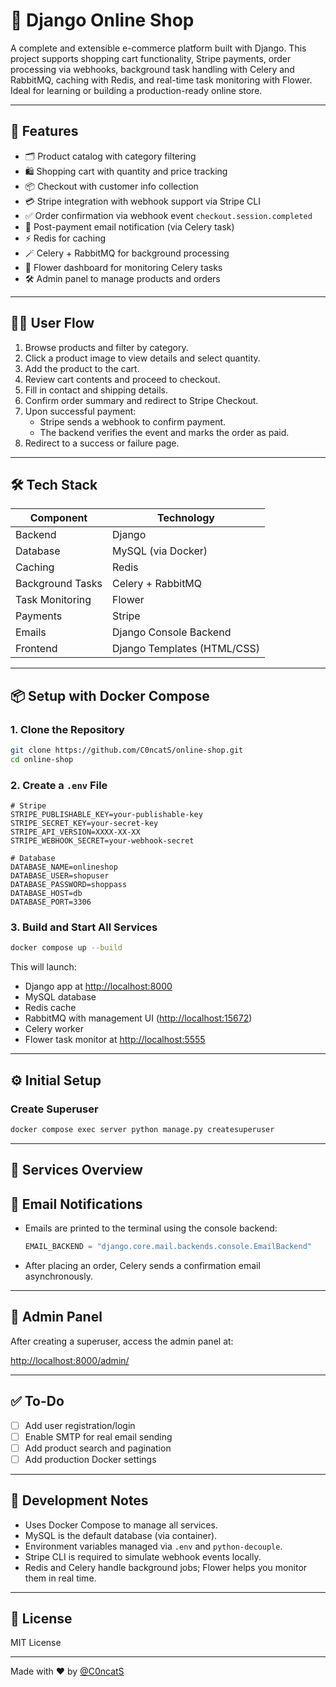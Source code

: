 # 🛒 Django Online Shop

A complete and extensible e-commerce platform built with Django. This project supports shopping cart functionality, Stripe payments, order processing via webhooks, background task handling with Celery and RabbitMQ, caching with Redis, and real-time task monitoring with Flower. Ideal for learning or building a production-ready online store.

---

## 🚀 Features

- 🗂️ Product catalog with category filtering  
- 🛍️ Shopping cart with quantity and price tracking  
- 📦 Checkout with customer info collection  
- 💳 Stripe integration with webhook support via Stripe CLI  
- ✅ Order confirmation via webhook event `checkout.session.completed`  
- 📧 Post-payment email notification (via Celery task)  
- ⚡ Redis for caching  
- 🪄 Celery + RabbitMQ for background processing  
- 🌸 Flower dashboard for monitoring Celery tasks  
- 🛠️ Admin panel to manage products and orders  

---

## 🧑‍💻 User Flow

1. Browse products and filter by category.  
2. Click a product image to view details and select quantity.  
3. Add the product to the cart.  
4. Review cart contents and proceed to checkout.  
5. Fill in contact and shipping details.  
6. Confirm order summary and redirect to Stripe Checkout.  
7. Upon successful payment:  
   - Stripe sends a webhook to confirm payment.  
   - The backend verifies the event and marks the order as paid.  
8. Redirect to a success or failure page.  

---

## 🛠️ Tech Stack

| Component        | Technology         |
|------------------|--------------------|
| Backend          | Django              |
| Database         | MySQL (via Docker)  |
| Caching          | Redis               |
| Background Tasks | Celery + RabbitMQ   |
| Task Monitoring  | Flower              |
| Payments         | Stripe              |
| Emails           | Django Console Backend |
| Frontend         | Django Templates (HTML/CSS) |

---

## 📦 Setup with Docker Compose

### 1. Clone the Repository

```bash
git clone https://github.com/C0ncatS/online-shop.git
cd online-shop
```

### 2. Create a `.env` File

```env
# Stripe
STRIPE_PUBLISHABLE_KEY=your-publishable-key
STRIPE_SECRET_KEY=your-secret-key
STRIPE_API_VERSION=XXXX-XX-XX
STRIPE_WEBHOOK_SECRET=your-webhook-secret

# Database
DATABASE_NAME=onlineshop
DATABASE_USER=shopuser
DATABASE_PASSWORD=shoppass
DATABASE_HOST=db
DATABASE_PORT=3306
```

### 3. Build and Start All Services

```bash
docker compose up --build
```

This will launch:
- Django app at [http://localhost:8000](http://localhost:8000)  
- MySQL database  
- Redis cache  
- RabbitMQ with management UI ([http://localhost:15672](http://localhost:15672))  
- Celery worker  
- Flower task monitor at [http://localhost:5555](http://localhost:5555)

---

## ⚙️ Initial Setup

### Create Superuser

```bash
docker compose exec server python manage.py createsuperuser
```

---

## 🧠 Services Overview

## 📨 Email Notifications

- Emails are printed to the terminal using the console backend:
  ```python
  EMAIL_BACKEND = "django.core.mail.backends.console.EmailBackend"
  ```
- After placing an order, Celery sends a confirmation email asynchronously.

---

## 🔐 Admin Panel

After creating a superuser, access the admin panel at:

[http://localhost:8000/admin/](http://localhost:8000/admin/)

---

## ✅ To-Do

- [ ] Add user registration/login  
- [ ] Enable SMTP for real email sending  
- [ ] Add product search and pagination  
- [ ] Add production Docker settings  

---

## 🧪 Development Notes

- Uses Docker Compose to manage all services.  
- MySQL is the default database (via container).  
- Environment variables managed via `.env` and `python-decouple`.  
- Stripe CLI is required to simulate webhook events locally.  
- Redis and Celery handle background jobs; Flower helps you monitor them in real time.

---

## 📄 License

MIT License

---

Made with ❤️ by [@C0ncatS](https://github.com/C0ncatS)